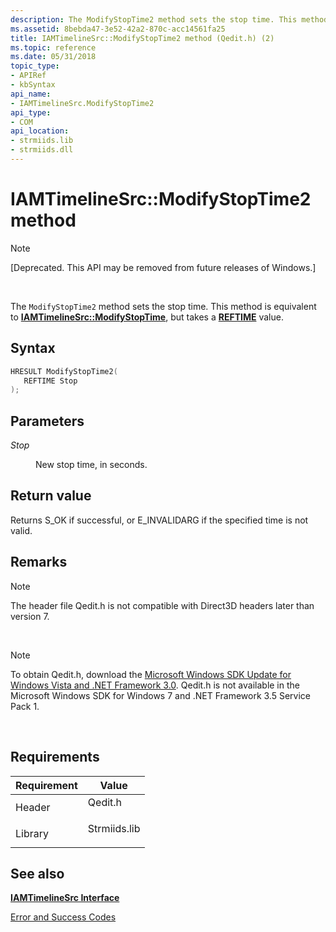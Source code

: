 ```yaml
---
description: The ModifyStopTime2 method sets the stop time. This method is equivalent to IAMTimelineSrc::ModifyStopTime, but takes a REFTIME value.
ms.assetid: 8bebda47-3e52-42a2-870c-acc14561fa25
title: IAMTimelineSrc::ModifyStopTime2 method (Qedit.h) (2)
ms.topic: reference
ms.date: 05/31/2018
topic_type: 
- APIRef
- kbSyntax
api_name: 
- IAMTimelineSrc.ModifyStopTime2
api_type: 
- COM
api_location: 
- strmiids.lib
- strmiids.dll
---
```


# IAMTimelineSrc::ModifyStopTime2 method

> [!Note]  
> \[Deprecated. This API may be removed from future releases of Windows.\]

 

The `ModifyStopTime2` method sets the stop time. This method is equivalent to [**IAMTimelineSrc::ModifyStopTime**](iamtimelinesrc-modifystoptime.md), but takes a [**REFTIME**](reftime.md) value.

## Syntax


```C++
HRESULT ModifyStopTime2(
   REFTIME Stop
);
```



## Parameters

<dl> <dt>

*Stop* 
</dt> <dd>

New stop time, in seconds.

</dd> </dl>

## Return value

Returns S\_OK if successful, or E\_INVALIDARG if the specified time is not valid.

## Remarks

> [!Note]  
> The header file Qedit.h is not compatible with Direct3D headers later than version 7.

 

> [!Note]  
> To obtain Qedit.h, download the [Microsoft Windows SDK Update for Windows Vista and .NET Framework 3.0](https://msdn.microsoft.com/windowsvista/bb980924.aspx). Qedit.h is not available in the Microsoft Windows SDK for Windows 7 and .NET Framework 3.5 Service Pack 1.

 

## Requirements



| Requirement | Value |
|--------------------|-----------------------------------------------------------------------------------------|
| Header<br/>  | <dl> <dt>Qedit.h</dt> </dl>      |
| Library<br/> | <dl> <dt>Strmiids.lib</dt> </dl> |



## See also

<dl> <dt>

[**IAMTimelineSrc Interface**](iamtimelinesrc.md)
</dt> <dt>

[Error and Success Codes](error-and-success-codes.md)
</dt> </dl>

 

 




